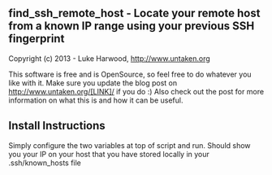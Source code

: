 find_ssh_remote_host - Locate your remote host from a known IP range using your previous SSH fingerprint
--------------------------------------------------------------------------------------------------------

Copyright (c) 2013 - Luke Harwood, http://www.untaken.org

This software is free and is OpenSource, so feel free to do
whatever you like with it. Make sure you update the blog post
on http://www.untaken.org/[LINK]/
if you do :) Also check out the post for more information on 
what this is and how it can be useful.

Install Instructions
--------------------

Simply configure the two variables at top of script and run. Should show you your IP
on your host that you have stored locally in your .ssh/known_hosts file

